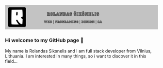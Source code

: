 <img src="/rs_banner.png" alt="banner"  />

### Hi welcome to my GitHub page 👋

My name is Rolandas Siksnelis and I am full stack developer from Vilnius, Lithuania. I am interested in many things, so i want to discover it in this field...





